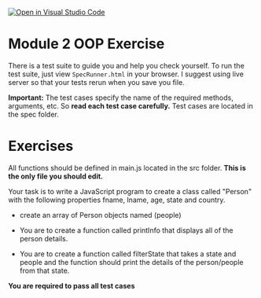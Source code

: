 [![Open in Visual Studio Code](https://classroom.github.com/assets/open-in-vscode-2e0aaae1b6195c2367325f4f02e2d04e9abb55f0b24a779b69b11b9e10269abc.svg)](https://classroom.github.com/online_ide?assignment_repo_id=15927531&assignment_repo_type=AssignmentRepo)
# Module 2 OOP Exercise

There is a test suite to guide you and help you check yourself. To run the test suite, just view `SpecRunner.html` in your browser. I suggest using live server so that your tests rerun when you save you file.

**Important:** The test cases specify the name of the required methods, arguments, etc. So **read each test case carefully.** Test cases are located in the spec folder.

# Exercises

All functions should be defined in main.js located in the src folder. **This is the only file you should edit.**

Your task is to write a JavaScript program to create a class called "Person" with the following properties fname, lname, age, state and country.

- create an array of Person objects named (people)

- You are to create a function called printInfo that displays all of the person details.

- You are to create a function called filterState that takes a state and people and the function should print the details of the person/people from that state.

**You are required to pass all test cases**